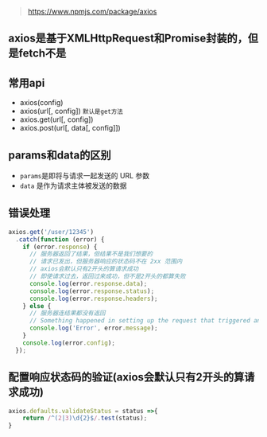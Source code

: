 > https://www.npmjs.com/package/axios

## axios是基于XMLHttpRequest和Promise封装的，但是fetch不是

## 常用api
- axios(config)
- axios(url[, config])  `默认是get方法`  
- axios.get(url[, config])
- axios.post(url[, data[, config]])

## params和data的区别
- `params`是即将与请求一起发送的 URL 参数
- `data` 是作为请求主体被发送的数据


## 错误处理
```javascript
axios.get('/user/12345')
  .catch(function (error) {
    if (error.response) {
      // 服务器返回了结果，但结果不是我们想要的
      // 请求已发出，但服务器响应的状态码不在 2xx 范围内
      // axios会默认只有2开头的算请求成功
      // 即使请求过去，返回过来成功，但不是2开头的都算失败
      console.log(error.response.data);
      console.log(error.response.status);
      console.log(error.response.headers);
    } else {
      // 服务器连结果都没有返回
      // Something happened in setting up the request that triggered an Error
      console.log('Error', error.message);
    }
    console.log(error.config);
  });
```

## 配置响应状态码的验证(axios会默认只有2开头的算请求成功)
```javascript
axios.defaults.validateStatus = status =>{
    return /^(2|3)\d{2}$/.test(status);
}
```